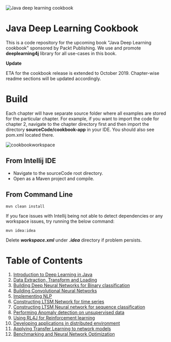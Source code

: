 


![Java deep learning cookbook](https://user-images.githubusercontent.com/517415/58750097-89578880-84ab-11e9-8863-ba65a6677374.png) []()

# Java Deep Learning Cookbook

This is a code repository for the upcoming book "Java Deep Learning cookbook" sponsored by Packt Publishing. We use and promote **deeplearning4j** library for all use-cases in this book. 

**Update**

ETA for the cookbook release is extended to October 2019.
Chapter-wise readme sections will be updated accordingly. 

# Build

Each chapter will have separate source folder where all examples are stored for the particular chapter. For example, if you want to import the code for chapter 2, navigate to the chapter directory first and then import the directory **sourceCode/cookbook-app** in your IDE. You should also see pom.xml located there.

![cookbookworkspace](https://user-images.githubusercontent.com/517415/56918244-20ab7380-6adb-11e9-95b9-b27e3550d985.png)
  
   ## From Intellij IDE

 - Navigate to the sourceCode root directory.
 - Open as a Maven project and compile.


## From Command Line
    mvn clean install

If you face issues with Intellij being not able to detect dependencies or any workspace issues,
try running the below command:

   
    mvn idea:idea

Delete ***workspace.xml*** under ***.idea*** directory if problem persists.


# Table of Contents


 1. [Introduction to Deep Learning in Java](https://github.com/rahul-raj/Java-Deep-Learning-Cookbook#chapter-1--introduction-to-deep-learning-in-java)
 2. [Data Extraction, Transform and Loading](https://github.com/rahul-raj/Java-Deep-Learning-Cookbook#chapter-2--data-extraction-transform-and-loading)
 3. [Building Deep Neural Networks for Binary classification](https://github.com/rahul-raj/Java-Deep-Learning-Cookbook#chapter-3--building-deep-neural-networks-for-binary-classification)
 4. [Building Convolutional Neural Networks](https://github.com/rahul-raj/Java-Deep-Learning-Cookbook#chapter-4--building-convolutional-neural-networks)
 5. [Implementing NLP](https://github.com/rahul-raj/Java-Deep-Learning-Cookbook#chapter-5--implementing-nlp)
 6. [Constructing LTSM Network for time series](https://github.com/rahul-raj/Java-Deep-Learning-Cookbook#chapter-6--constructing-lstm-network-for-time-series)
 7. [Constructing LTSM Neural network for sequence classification](https://github.com/rahul-raj/Java-Deep-Learning-Cookbook#chapter-7--constructing-lstm-neural-network-for-sequence-classification)
 8. [Performing Anomaly detection on unsupervised data](https://github.com/rahul-raj/Java-Deep-Learning-Cookbook#chapter-8--performing-anomaly-detection-on-unsupervised-data)
 9. [Using RL4J for Reinforcement learning](https://github.com/rahul-raj/Java-Deep-Learning-Cookbook#chapter-9--using-rl4j-for-reinforcement-learning)
 10. [Developing applications in distributed environment](https://github.com/rahul-raj/Java-Deep-Learning-Cookbook#chapter-10--developing-applications-in-distributed-environment)
 11. [Applying Transfer Learning to network models](https://github.com/rahul-raj/Java-Deep-Learning-Cookbook#chapter-11--applying-transfer-learning-to-network-models)
 12. [Benchmarking and Neural Network Optimization](https://github.com/rahul-raj/Java-Deep-Learning-Cookbook#chapter-12--benchmarking-and-neural-network-optimization-in-dl4j)

